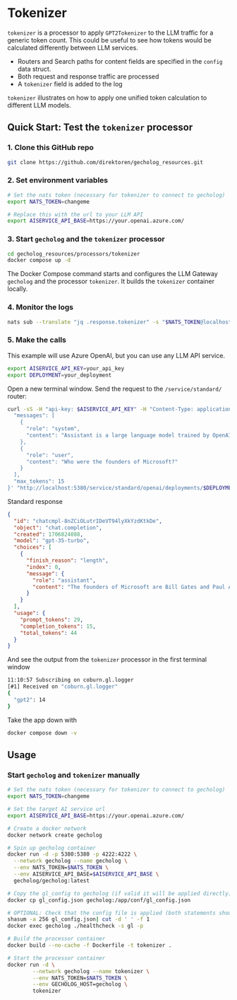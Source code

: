 # Tokenizer

`tokenizer` is a processor to apply `GPT2Tokenizer` to the LLM traffic for a generic token count. This could be useful to see how tokens would be calculated differently between LLM services.

- Routers and Search paths for content fields are specified in the `config` data struct. 
- Both request and response traffic are processed
- A `tokenizer` field is added to the log

`tokenizer` illustrates on how to apply one unified token calculation to different LLM models.

## Quick Start: Test the `tokenizer` processor

### 1. Clone this GitHub repo

```sh
git clone https://github.com/direktoren/gecholog_resources.git
```


### 2. Set environment variables

```sh
# Set the nats token (necessary for tokenizer to connect to gecholog)
export NATS_TOKEN=changeme

# Replace this with the url to your LLM API
export AISERVICE_API_BASE=https://your.openai.azure.com/
```

### 3. Start `gecholog` and the `tokenizer` processor

```sh
cd gecholog_resources/processors/tokenizer
docker compose up -d
```

The Docker Compose command starts and configures the LLM Gateway `gecholog` and the processor `tokenizer`. It builds the `tokenizer` container locally. 

### 4. Monitor the logs

```sh
nats sub --translate "jq .response.tokenizer" -s "$NATS_TOKEN@localhost" "coburn.gl.logger"
```

### 5. Make the calls

This example will use Azure OpenAI, but you can use any LLM API service.

```sh
export AISERVICE_API_KEY=your_api_key
export DEPLOYMENT=your_deployment
```

Open a new terminal window. Send the request to the `/service/standard/` router:

```sh
curl -sS -H "api-key: $AISERVICE_API_KEY" -H "Content-Type: application/json" -X POST -d '{
  "messages": [
    {
      "role": "system",
      "content": "Assistant is a large language model trained by OpenAI."
    },
    {
      "role": "user",
      "content": "Who were the founders of Microsoft?"
    }
  ],
  "max_tokens": 15
}' "http://localhost:5380/service/standard/openai/deployments/$DEPLOYMENT/chat/completions?api-version=2023-05-15"
```

Standard response

```json
{
  "id": "chatcmpl-8nZCiOLutrIDeVT94lyXkYzdKtkDe",
  "object": "chat.completion",
  "created": 1706824088,
  "model": "gpt-35-turbo",
  "choices": [
    {
      "finish_reason": "length",
      "index": 0,
      "message": {
        "role": "assistant",
        "content": "The founders of Microsoft are Bill Gates and Paul Allen. They founded Microsoft on"
      }
    }
  ],
  "usage": {
    "prompt_tokens": 29,
    "completion_tokens": 15,
    "total_tokens": 44
  }
}
```

And see the output from the `tokenizer` processor in the first terminal window

```sh
11:10:57 Subscribing on coburn.gl.logger 
[#1] Received on "coburn.gl.logger"
{
  "gpt2": 14
}
```

Take the app down with

```sh
docker compose down -v
```

## Usage

### Start `gecholog` and `tokenizer` manually

```sh
# Set the nats token (necessary for tokenizer to connect to gecholog)
export NATS_TOKEN=changeme

# Set the target AI service url
export AISERVICE_API_BASE=https://your.openai.azure.com/

# Create a docker network
docker network create gecholog

# Spin up gecholog container
docker run -d -p 5380:5380 -p 4222:4222 \
  --network gecholog --name gecholog \
  --env NATS_TOKEN=$NATS_TOKEN \
  --env AISERVICE_API_BASE=$AISERVICE_API_BASE \
  gecholog/gecholog:latest

# Copy the gl_config to gecholog (if valid it will be applied directly)
docker cp gl_config.json gecholog:/app/conf/gl_config.json

# OPTIONAL: Check that the config file is applied (both statements should produce the same checksum)
shasum -a 256 gl_config.json| cut -d ' ' -f 1
docker exec gecholog ./healthcheck -s gl -p

# Build the processor container
docker build --no-cache -f Dockerfile -t tokenizer .

# Start the processor container
docker run -d \
        --network gecholog --name tokenizer \
        --env NATS_TOKEN=$NATS_TOKEN \
        --env GECHOLOG_HOST=gecholog \
        tokenizer
```

